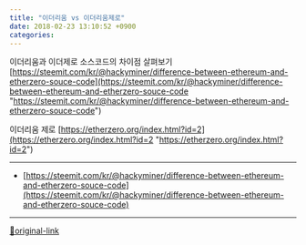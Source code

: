 ```yaml
---
title: "이더리움 vs 이더리움제로"
date: 2018-02-23 13:10:52 +0900
categories: 
---
```

  

이더리움과 이더제로 소스코드의 차이점 살펴보기
[https://steemit.com/kr/@hackyminer/difference-between-ethereum-and-etherzero-souce-code](https://steemit.com/kr/@hackyminer/difference-between-ethereum-and-etherzero-souce-code "https://steemit.com/kr/@hackyminer/difference-between-ethereum-and-etherzero-souce-code")  

이더리움 제로
[https://etherzero.org/index.html?id=2](https://etherzero.org/index.html?id=2 "https://etherzero.org/index.html?id=2")





***
+ [https://steemit.com/kr/@hackyminer/difference-between-ethereum-and-etherzero-souce-code](https://steemit.com/kr/@hackyminer/difference-between-ethereum-and-etherzero-souce-code)


***
[🔗original-link](http://www.mins01.com/mh/tech/read/1138)